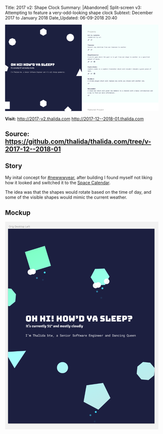 Title:          2017 v2: Shape Clock
Summary:        |Abandoned| Split-screen v3: Attempting to feature a very-odd-looking shape clock
Subtext:        December 2017 to January 2018
Date_Updated:   06-09-2018 20:40

<img alt="Screenshot of thalida.com: shape clock split version" src="/static/images/posts/meta-history/2017-12--2018-01/screenshot.png" class="img--block">

**Visit:**
http://2017-v2.thalida.com
http://2017-12--2018-01.thalida.com

**Source:**
https://github.com/thalida/thalida.com/tree/v-2017-12--2018-01
---

## Story
My inital concept for [#newwwyear](https://twitter.com/jensimmons/status/943305744123916288), after building I found myself not liking how it looked and switched it to the [Space Calendar](/x/meta-timeline/2018-01--2018-08).

The idea was that the shapes would rotate based on the time of day, and some of the visible shapes would mimic the current weather.

## Mockup
<img alt="Sketch mockup of the shape clock split version" src="/static/images/posts/meta-history/2017-12--2018-01/mock.1.png" class="img--block">
